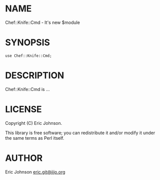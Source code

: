# NAME

Chef::Knife::Cmd - It's new $module

# SYNOPSIS

    use Chef::Knife::Cmd;

# DESCRIPTION

Chef::Knife::Cmd is ...

# LICENSE

Copyright (C) Eric Johnson.

This library is free software; you can redistribute it and/or modify
it under the same terms as Perl itself.

# AUTHOR

Eric Johnson <eric.git@iijo.org>
